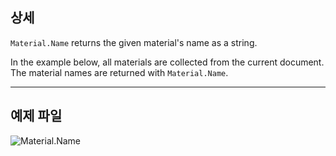 ## 상세
`Material.Name` returns the given material's name as a string.

In the example below, all materials are collected from the current document. The material names are returned with `Material.Name`.
___
## 예제 파일

![Material.Name](./Revit.Elements.Material.Name_img.jpg)
